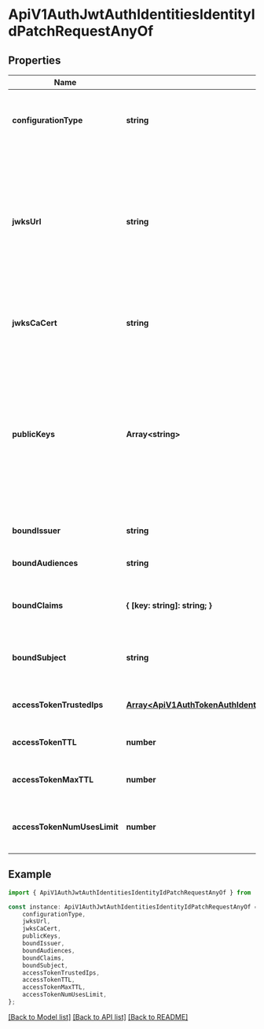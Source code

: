 # ApiV1AuthJwtAuthIdentitiesIdentityIdPatchRequestAnyOf


## Properties

Name | Type | Description | Notes
------------ | ------------- | ------------- | -------------
**configurationType** | **string** | The configuration for validating JWTs. Must be one of: \&#39;jwks\&#39;, \&#39;static\&#39; | [default to undefined]
**jwksUrl** | **string** | The URL of the JWKS endpoint. Required if configurationType is \&#39;jwks\&#39;. This endpoint must serve JSON Web Key Sets (JWKS) containing the public keys used to verify JWT signatures. | [default to undefined]
**jwksCaCert** | **string** | The PEM-encoded CA certificate for validating the TLS connection to the JWKS endpoint. | [optional] [default to '']
**publicKeys** | **Array&lt;string&gt;** | A list of PEM-encoded public keys used to verify JWT signatures. Required if configurationType is \&#39;static\&#39;. Each key must be in RSA or ECDSA format and properly PEM-encoded with BEGIN/END markers. | [optional] [default to undefined]
**boundIssuer** | **string** | The new unique identifier of the JWT provider. | [optional] [default to '']
**boundAudiences** | **string** | The new list of intended recipients. | [optional] [default to '']
**boundClaims** | **{ [key: string]: string; }** | The new attributes that should be present in the JWT for it to be valid. | [optional] [default to undefined]
**boundSubject** | **string** | The new expected principal that is the subject of the JWT. | [optional] [default to '']
**accessTokenTrustedIps** | [**Array&lt;ApiV1AuthTokenAuthIdentitiesIdentityIdPostRequestAccessTokenTrustedIpsInner&gt;**](ApiV1AuthTokenAuthIdentitiesIdentityIdPostRequestAccessTokenTrustedIpsInner.md) | The new IPs or CIDR ranges that access tokens can be used from. | [optional] [default to undefined]
**accessTokenTTL** | **number** | The new lifetime for an access token in seconds. | [optional] [default to 2592000]
**accessTokenMaxTTL** | **number** | The new maximum lifetime for an access token in seconds. | [optional] [default to 2592000]
**accessTokenNumUsesLimit** | **number** | The new maximum number of times that an access token can be used. | [optional] [default to 0]

## Example

```typescript
import { ApiV1AuthJwtAuthIdentitiesIdentityIdPatchRequestAnyOf } from './api';

const instance: ApiV1AuthJwtAuthIdentitiesIdentityIdPatchRequestAnyOf = {
    configurationType,
    jwksUrl,
    jwksCaCert,
    publicKeys,
    boundIssuer,
    boundAudiences,
    boundClaims,
    boundSubject,
    accessTokenTrustedIps,
    accessTokenTTL,
    accessTokenMaxTTL,
    accessTokenNumUsesLimit,
};
```

[[Back to Model list]](../README.md#documentation-for-models) [[Back to API list]](../README.md#documentation-for-api-endpoints) [[Back to README]](../README.md)
